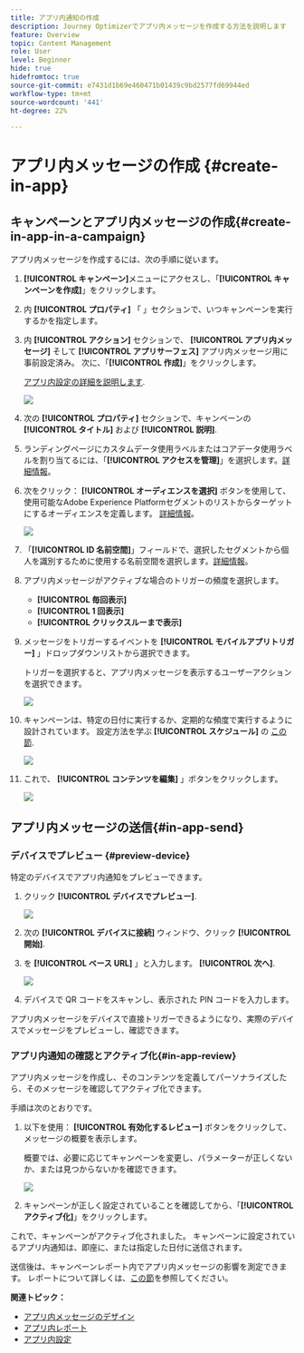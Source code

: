 ```yaml
---
title: アプリ内通知の作成
description: Journey Optimizerでアプリ内メッセージを作成する方法を説明します
feature: Overview
topic: Content Management
role: User
level: Beginner
hide: true
hidefromtoc: true
source-git-commit: e7431d1b69e460471b01439c9bd2577fd69944ed
workflow-type: tm+mt
source-wordcount: '441'
ht-degree: 22%

---
```



# アプリ内メッセージの作成 {#create-in-app}

## キャンペーンとアプリ内メッセージの作成{#create-in-app-in-a-campaign}

アプリ内メッセージを作成するには、次の手順に従います。

1. **[!UICONTROL キャンペーン]**&#x200B;メニューにアクセスし、「**[!UICONTROL キャンペーンを作成]**」をクリックします。

1. 内 **[!UICONTROL プロパティ]** 「 」セクションで、いつキャンペーンを実行するかを指定します。

1. 内 **[!UICONTROL アクション]** セクションで、 **[!UICONTROL アプリ内メッセージ]** そして **[!UICONTROL アプリサーフェス]** アプリ内メッセージ用に事前設定済み。 次に、「**[!UICONTROL 作成]**」をクリックします。

   [アプリ内設定の詳細を説明します](inapp-configuration.md).

   ![](assets/in_app_create_1.png)

1. 次の **[!UICONTROL プロパティ]** セクションで、キャンペーンの **[!UICONTROL タイトル]** および **[!UICONTROL 説明]**.

1. ランディングページにカスタムデータ使用ラベルまたはコアデータ使用ラベルを割り当てるには、「**[!UICONTROL アクセスを管理]**」を選択します。[詳細情報](../administration/object-based-access.md)。

1. 次をクリック： **[!UICONTROL オーディエンスを選択]** ボタンを使用して、使用可能なAdobe Experience Platformセグメントのリストからターゲットにするオーディエンスを定義します。 [詳細情報](../segment/about-segments.md)。

   ![](assets/in_app_create_2.png)

1. 「**[!UICONTROL ID 名前空間]**」フィールドで、選択したセグメントから個人を識別するために使用する名前空間を選択します。[詳細情報](../event/about-creating.md#select-the-namespace)。

1. アプリ内メッセージがアクティブな場合のトリガーの頻度を選択します。

   * **[!UICONTROL 毎回表示]**
   * **[!UICONTROL 1 回表示]**
   * **[!UICONTROL クリックスルーまで表示]**

1. メッセージをトリガーするイベントを **[!UICONTROL モバイルアプリトリガー]**
」ドロップダウンリストから選択できます。

   トリガーを選択すると、アプリ内メッセージを表示するユーザーアクションを選択できます。

   ![](assets/in_app_create_3.png)

1. キャンペーンは、特定の日付に実行するか、定期的な頻度で実行するように設計されています。 設定方法を学ぶ **[!UICONTROL スケジュール]** の [この節](../campaigns/create-campaign.md#schedule).

   ![](assets/in-app-schedule.png)

1. これで、 **[!UICONTROL コンテンツを編集]** 」ボタンをクリックします。

   ![](assets/in_app_create_4.png)

## アプリ内メッセージの送信{#in-app-send}

### デバイスでプレビュー {#preview-device}

特定のデバイスでアプリ内通知をプレビューできます。

1. クリック **[!UICONTROL デバイスでプレビュー]**.

   ![](assets/in_app_create_6.png)

1. 次の **[!UICONTROL デバイスに接続]** ウィンドウ、クリック **[!UICONTROL 開始]**.

1. を **[!UICONTROL ベース URL]** 」と入力します。 **[!UICONTROL 次へ]**.

   ![](assets/in_app_create_7.png)

1. デバイスで QR コードをスキャンし、表示された PIN コードを入力します。

アプリ内メッセージをデバイスで直接トリガーできるようになり、実際のデバイスでメッセージをプレビューし、確認できます。

### アプリ内通知の確認とアクティブ化{#in-app-review}

アプリ内メッセージを作成し、そのコンテンツを定義してパーソナライズしたら、そのメッセージを確認してアクティブ化できます。

手順は次のとおりです。

1. 以下を使用： **[!UICONTROL 有効化するレビュー]** ボタンをクリックして、メッセージの概要を表示します。

   概要では、必要に応じてキャンペーンを変更し、パラメーターが正しくないか、または見つからないかを確認できます。

   ![](assets/in_app_create_5.png)

1. キャンペーンが正しく設定されていることを確認してから、「**[!UICONTROL アクティブ化]**」をクリックします。

これで、キャンペーンがアクティブ化されました。 キャンペーンに設定されているアプリ内通知は、即座に、または指定した日付に送信されます。

送信後は、キャンペーンレポート内でアプリ内メッセージの影響を測定できます。 レポートについて詳しくは、[この節](inapp-report.md)を参照してください。

**関連トピック：**

* [アプリ内メッセージのデザイン](design-in-app.md)
* [アプリ内レポート](inapp-report.md)
* [アプリ内設定](inapp-configuration.md)
